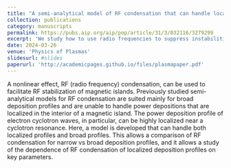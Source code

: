 ```yaml
---
title: "A semi-analytical model of RF condensation that can handle localized power depositions"
collection: publications
category: manuscripts
permalink: https://pubs.aip.org/aip/pop/article/31/3/032116/3279299
excerpt: 'We study how to use radio frequencies to suppress instabilities (i.e. magnetic islands) in a tokamak.'
date: 2024-03-26
venue: 'Physics of Plasmas'
slidesurl: #slides
paperurl: 'http://academicpages.github.io/files/plasmapaper.pdf'
---
```


A nonlinear effect, RF (radio frequency) condensation, can be used to facilitate RF stabilization of magnetic islands. Previously studied semi-analytical models for RF condensation are suited mainly for broad deposition profiles and are unable to handle power depositions that are localized in the interior of a magnetic island. The power deposition profile of electron cyclotron waves, in particular, can be highly localized near a cyclotron resonance. Here, a model is developed that can handle both localized profiles and broad profiles. This allows a comparison of RF condensation for narrow vs broad deposition profiles, and it allows a study of the dependence of RF condensation of localized deposition profiles on key parameters.
